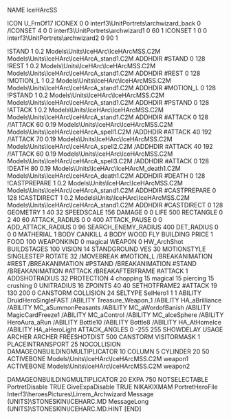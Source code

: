NAME IceHArcSS

ICON U_FrnOf17
ICONEX 0 0 interf3\UnitPortrets\archwizard_back 0
/ICONSET 4 0 0 interf3\UnitPortrets\archwizard1 0 60 1
ICONSET 1 0 0 interf3\UnitPortrets\archwizard2 0 90 1

!STAND         1 0.2 Models\Units\IceHArc\IceHArcMSS.C2M Models\Units\IceHArc\IceHArcA_stand1.C2M
ADDHDIR #STAND 0 128
!REST          1 0.2 Models\Units\IceHArc\IceHArcMSS.C2M Models\Units\IceHArc\IceHArcA_stand1.C2M
ADDHDIR #REST 0 128
!MOTION_L      1 0.2 Models\Units\IceHArc\IceHArcMSS.C2M Models\Units\IceHArc\IceHArcA_stand1.C2M
ADDHDIR #MOTION_L 0 128
!PSTAND        1 0.2 Models\Units\IceHArc\IceHArcMSS.C2M Models\Units\IceHArc\IceHArcA_stand1.C2M
ADDHDIR #PSTAND 0 128 
!ATTACK        1 0.2 Models\Units\IceHArc\IceHArcMSS.C2M Models\Units\IceHArc\IceHArcA_stand1.C2M
ADDHDIR #ATTACK 0 128
/!ATTACK       60 0.19 Models\Units\IceHArc\IceHArcMSS.C2M Models\Units\IceHArc\IceHArcA_spell1.C2M
/ADDHDIR #ATTACK 40 192
/!ATTACK       70 0.19 Models\Units\IceHArc\IceHArcMSS.C2M Models\Units\IceHArc\IceHArcA_spell2.C2M
/ADDHDIR #ATTACK 40 192
/!ATTACK       60 0.19 Models\Units\IceHArc\IceHArcMSS.C2M Models\Units\IceHArc\IceHArcA_spell3.C2M
/ADDHDIR #ATTACK 0 128
!DEATH         80 0.19 Models\Units\IceHArc\IceHArcM_death1.C2M Models\Units\IceHArc\IceHArcA_death1.C2M
ADDHDIR #DEATH 0 128
!CASTPREPARE   1 0.2 Models\Units\IceHArc\IceHArcMSS.C2M Models\Units\IceHArc\IceHArcA_stand1.C2M
ADDHDIR #CASTPREPARE 0 128
!CASTDIRECT    1 0.2 Models\Units\IceHArc\IceHArcMSS.C2M Models\Units\IceHArc\IceHArcA_stand1.C2M
ADDHDIR #CASTDIRECT 0 128
GEOMETRY 1 40 32
SPEEDSCALE 156
DAMAGE   0 0
LIFE     500
RECTANGLE 0 2 40 60
ATTACK_RADIUS 0 0 400
ATTACK_PAUSE 0 0
ADD_ATTACK_RADIUS 0 96
SEARCH_ENEMY_RADIUS 400
DET_RADIUS 0 0 0
MATHERIAL 1 BODY
CANKILL 4 BODY WOOD FLY BUILDING
PRICE 1 FOOD 100
WEAPONKIND 0 magical
WEAPON 0 HW_ArchShot
BUILDSTAGES 100
VISION 14
STANDGROUND
VES 30
MOTIONSTYLE SINGLESTEP
ROTATE 32
/MOVEBREAK #MOTION_L
/BREAKANIMATION #REST
/BREAKANIMATION #PSTAND
/BREAKANIMATION #STAND
/BREAKANIMATION #ATTACK
/BREAKAFTERFRAME #ATTACK 1
ADDSHOTRADIUS 32
PROTECTION 4 chopping 15 magical 15 piercing 15 crushing 0
UNITRADIUS 16
ZPOINTS 40 40
SETHOTFRAME2 #ATTACK 19 130 200 0
CANSTORM
COLLISION 24
SELTYPE SelHero1 1 1
ABILITY DruidHeroSingleFAST
/ABILITY Treasure_Weapon_1
/ABILITY HA_aBrilliance
/ABILITY MC_aSummonPeasants
/ABILITY MC_aWordofBanish
/ABILITY MagicCardFreeze1 
/ABILITY MC_aControl 
/ABILITY MC_aIceSphere
/ABILITY HeroAura_aRun
/ABILITY Bottle10
/ABILITY Bottle8
/ABILITY HA_AtHomeIce
/ABILITY HA_aHeroLight
ATTACK_ANGLES 	 	0 -255 255
SHOWDELAY
USAGE ARCHER
ARCHER
FREESHOTDIST 500
CANSTORM
VISITORMASK 1
PLACEINTRANSPORT 25
NOCOLLISION
DAMAGEONBUILDINGMULTIPLICATOR 10
COLUMN 5
CYLINDER 20 50
ACTIVEBONE Models\Units\IceHArc\IceHArcMSS.C2M weapon1
ACTIVEBONE Models\Units\IceHArc\IceHArcMSS.C2M weapon2

DAMAGEONBUILDINGMULTIPLICATOR 20
EXPA 750
NOTSELECTABLE
PortretDisable TRUE
GiveExpaDisable TRUE
NIKAKIXMAM
PortretHeroFile Interf3\heroesPictures\Lirrem_Archwizard
Message (UNITS)\STONESKIN\ICEHARC.MD
MessageLong (UNITS)\STONESKIN\ICEHARC.MD.HINT
[END]
